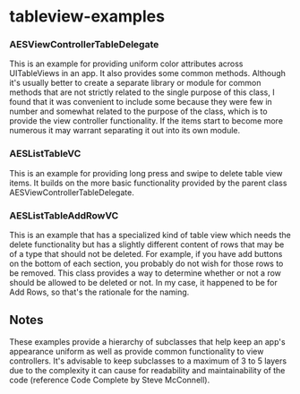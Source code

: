 # tableview-examples

### AESViewControllerTableDelegate

This is an example for providing uniform color attributes across UITableViews in an app. It also provides some common methods. Although it's usually better to create a separate library or module for common methods that are not strictly related to the single purpose of this class, I found that it was convenient to include some because they were few in number and somewhat related to the purpose of the class, which is to provide the view controller functionality. If the items start to become more numerous it may warrant separating it out into its own module.

### AESListTableVC

This is an example for providing long press and swipe to delete table view items. It builds on the more basic functionality provided by the parent class AESViewControllerTableDelegate.

### AESListTableAddRowVC

This is an example that has a specialized kind of table view which needs the delete functionality but has a slightly different content of rows that may be of a type that should not be deleted. For example, if you have add buttons on the bottom of each section, you probably do not wish for those rows to be removed. This class provides a way to determine whether or not a row should be allowed to be deleted or not. In my case, it happened to be for Add Rows, so that's the rationale for the naming.

## Notes

These examples provide a hierarchy of subclasses that help keep an app's appearance uniform as well as provide common functionality to view controllers. It's advisable to keep subclasses to a maximum of 3 to 5 layers due to the complexity it can cause for readability and maintainability of the code (reference Code Complete by Steve McConnell).
